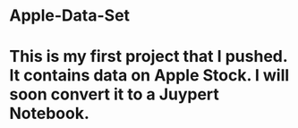 
# Apple-Data-Set
# This is my first project that I pushed. It contains data on Apple Stock. I will soon convert it to a Juypert Notebook.

